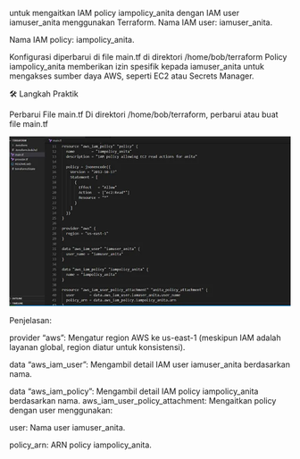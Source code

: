 untuk mengaitkan IAM policy iampolicy_anita dengan IAM user iamuser_anita menggunakan Terraform. Nama IAM user: iamuser_anita.


Nama IAM policy: iampolicy_anita.


Konfigurasi diperbarui di file main.tf di direktori /home/bob/terraform
Policy iampolicy_anita memberikan izin spesifik kepada iamuser_anita untuk mengakses sumber daya AWS, seperti EC2 atau Secrets Manager.


🛠️ Langkah Praktik


Perbarui File main.tf
Di direktori /home/bob/terraform, perbarui atau buat file main.tf


![alt text](image-33.png)


Penjelasan:


provider “aws”: Mengatur region AWS ke us-east-1 (meskipun IAM adalah layanan global, region diatur untuk konsistensi).


data “aws_iam_user”: Mengambil detail IAM user iamuser_anita berdasarkan nama.


data “aws_iam_policy”: Mengambil detail IAM policy iampolicy_anita berdasarkan nama.
aws_iam_user_policy_attachment: Mengaitkan policy dengan user menggunakan:


user: Nama user iamuser_anita.


policy_arn: ARN policy iampolicy_anita.
